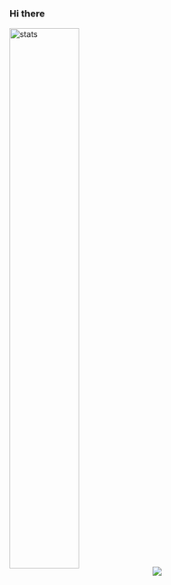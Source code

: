 ### Hi there

<img width="49.5%" align="center" src="https://github-readme-stats-wine-three-30.vercel.app/api?username=ridheshcybe&include_all_commits=true&show_icons=true&theme=radical&bg_color=0d1117&title_color=f90&icon_color=f90" alt="stats">
<img src="https://github-readme-stats-wine-three-30.vercel.app/api/top-langs/?username=ridheshcybe&bg_color=0d1117&title_color=f90&icon_color=f90&theme=radical">
